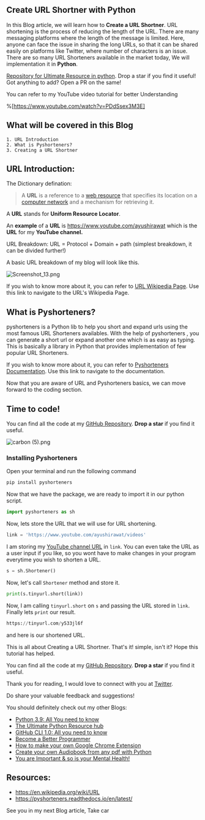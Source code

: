 ## Create URL Shortner with Python

In this Blog article, we will learn how to **Create a URL Shortner**. URL shortening is the process of reducing the length of the URL. There are many messaging platforms where the length of the message is limited.  Here, anyone can face the issue in sharing the long URLs, so that it can be shared easily on platforms like Twitter, where number of characters is an issue. There are so many URL Shorteners available in the market today, We will implementation it in **Python**.

[Repository for Ultimate Resource in python](https://github.com/ayushi7rawat/Ultimate-Python-Resource-Hub). Drop a star if you find it useful! Got anything to add? Open a PR on the same!

You can refer to my YouTube video tutorial for better Understanding

%[https://www.youtube.com/watch?v=PDdSsex3M3E]

## What will be covered in this Blog

```
1. URL Introduction
2. What is Pyshorteners?
3. Creating a URL Shortner
```

## URL Introduction:

The Dictionary defination: 

>  A **URL** is a reference to a [web resource](https://en.wikipedia.org/wiki/Web_resource) that specifies its location on a [computer network](https://en.wikipedia.org/wiki/Computer_network) and a mechanism for retrieving it.

A **URL** stands for **Uniform Resource Locator**. 

 An **example** of a **URL** is https://www.youtube.com/ayushirawat which is the **URL** for my **YouTube channel.** 

URL Breakdown: URL = Protocol + Domain + path (simplest breakdown, it can be divided further!)

A basic URL breakdown of my blog will look like this.


![Screenshot_13.png](https://cdn.hashnode.com/res/hashnode/image/upload/v1603852869288/1wmsDI1U9.png)


If you wish to know more about it, you can refer to [URL Wikipedia Page](https://en.wikipedia.org/wiki/URL). Use this link to navigate to the URL's Wikipedia Page.

## What is Pyshorteners?

pyshorteners is a Python lib to help you short and expand urls using the most famous URL Shorteners availables. With the help of pyshorteners , you can generate a short url or expand another one which is as easy as typing. This is basically a library in Python that provides implementation of few popular URL Shorteners.

If you wish to know more about it, you can refer to [Pyshorteners Documentation](https://pyshorteners.readthedocs.io/en/latest/). Use this link to navigate to the documentation.

Now that you are aware of URL and Pyshorteners basics, we can move forward to the coding section. 

## Time to code!

You can find all the code at my [GitHub Repository](https://github.com/ayushi7rawat/Youtube-Projects/tree/master/GIF%20Converter). **Drop a star** if you find it useful.


![carbon (5).png](https://cdn.hashnode.com/res/hashnode/image/upload/v1603852844364/v2b4xiH6D.png)

### Installing Pyshorteners

Open your terminal and run the following command

```python
pip install pyshorteners
```

Now that we have the package, we are ready to import it in our python script.

```python
import pyshorteners as sh
```

Now, lets store the URL that we will use for URL shortening. 

```python
link = 'https://www.youtube.com/ayushirawat/videos'
```

I am storing my [YouTube channel URL](https://www.youtube.com/ayushirawat) in `link`. You can even take the URL as a user input if you like, so you wont have to make changes in your program everytime you wish to shorten a URL.

```python
s = sh.Shortener()
```

Now, let's call `Shortener` method and store it.

```python
print(s.tinyurl.short(link))
```

Now, I am calling `tinyurl.short` on `s` and passing the URL stored in `link`. Finally lets `print` our result.

```python
https://tinyurl.com/y533jl6f
```

and here is our shortened URL. 

This is all about Creating a URL Shortner. That's it! simple, isn't it? Hope this tutorial has helped.

You can find all the code at my [GitHub Repository](https://github.com/ayushi7rawat/Youtube-Projects/tree/master/GIF%20Converter). **Drop a star** if you find it useful.

Thank you for reading, I would love to connect with you at [Twitter](https://twitter.com/ayushi7rawat).

Do share your valuable feedback and suggestions! 

You should definitely check out my other Blogs:

- [Python 3.9: All You need to know](https://ayushirawat.com/python-39-all-you-need-to-know)
- [The Ultimate Python Resource hub](https://ayushirawat.com/the-ultimate-python-resource-hub)
- [GitHub CLI 1.0: All you need to know](https://ayushirawat.com/github-cli-10-all-you-need-to-know)
- [Become a Better Programmer](https://ayushirawat.com/become-a-better-programmer)
- [How to make your own Google Chrome Extension](https://ayushirawat.com/how-to-make-your-own-google-chrome-extension-1)
- [Create your own Audiobook from any pdf with Python](https://ayushirawat.com/create-your-own-audiobook-from-any-pdf-with-python)
- [You are Important & so is your Mental Health!](https://ayushirawat.com/you-are-important-and-so-is-your-mental-health)

## Resources:

- https://en.wikipedia.org/wiki/URL
- https://pyshorteners.readthedocs.io/en/latest/

See you in my next Blog article, Take car
